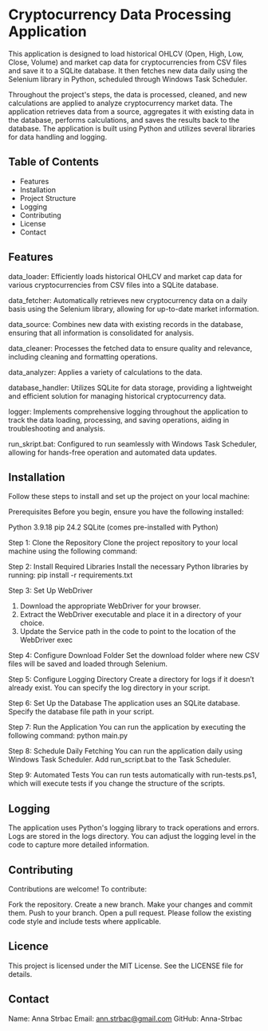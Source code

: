 # Cryptocurrency Data Processing Application

This application is designed to load historical OHLCV (Open, High, Low, Close, Volume) and market cap data for cryptocurrencies from CSV files and save it to a SQLite database. It then fetches new data daily using the Selenium library in Python, scheduled through Windows Task Scheduler.

Throughout the project's steps, the data is processed, cleaned, and new calculations are applied to analyze cryptocurrency market data. The application retrieves data from a source, aggregates it with existing data in the database, performs calculations, and saves the results back to the database. The application is built using Python and utilizes several libraries for data handling and logging.

## Table of Contents

- Features
- Installation
- Project Structure
- Logging
- Contributing
- License
- Contact

## Features

data_loader: Efficiently loads historical OHLCV and market cap data for various cryptocurrencies from CSV files into a SQLite database.

data_fetcher: Automatically retrieves new cryptocurrency data on a daily basis using the Selenium library, allowing for up-to-date market information.

data_source: Combines new data with existing records in the database, ensuring that all information is consolidated for analysis.

data_cleaner: Processes the fetched data to ensure quality and relevance, including cleaning and formatting operations.

data_analyzer: Applies a variety of calculations to the data.

database_handler: Utilizes SQLite for data storage, providing a lightweight and efficient solution for managing historical cryptocurrency data.

logger: Implements comprehensive logging throughout the application to track the data loading, processing, and saving operations, aiding in troubleshooting and analysis.

run_skript.bat: Configured to run seamlessly with Windows Task Scheduler, allowing for hands-free operation and automated data updates.

## Installation

Follow these steps to install and set up the project on your local machine:

Prerequisites
Before you begin, ensure you have the following installed:

Python 3.9.18
pip 24.2
SQLite (comes pre-installed with Python)

Step 1: Clone the Repository
Clone the project repository to your local machine using the following command:

Step 2: Install Required Libraries
Install the necessary Python libraries by running:
pip install -r requirements.txt

Step 3: Set Up WebDriver
1. Download the appropriate WebDriver for your browser.
2. Extract the WebDriver executable and place it in a directory of your choice.
3. Update the Service path in the code to point to the location of the WebDriver exec

Step 4: Configure Download Folder
Set the download folder where new CSV files will be saved and loaded through Selenium.

Step 5: Configure Logging Directory
Create a directory for logs if it doesn’t already exist. You can specify the log directory in your script.

Step 6: Set Up the Database
The application uses an SQLite database. Specify the database file path in your script.

Step 7: Run the Application
You can run the application by executing the following command:
python main.py

Step 8: Schedule Daily Fetching
You can run the application daily using Windows Task Scheduler. Add run_script.bat to the Task Scheduler.

Step 9: Automated Tests
You can run tests automatically with run-tests.ps1, which will execute tests if you change the structure of the scripts.

## Logging
The application uses Python's logging library to track operations and errors. Logs are stored in the logs directory. You can adjust the logging level in the code to capture more detailed information.

## Contributing
Contributions are welcome! To contribute:

Fork the repository.
Create a new branch.
Make your changes and commit them.
Push to your branch.
Open a pull request.
Please follow the existing code style and include tests where applicable.

## Licence
This project is licensed under the MIT License. See the LICENSE file for details.

## Contact
Name: Anna Strbac
Email: ann.strbac@gmail.com
GitHub: Anna-Strbac
